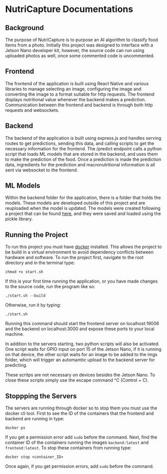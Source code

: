 # NutriCapture Documentations
## Background
The purpose of NutriCapture is to purpose an AI algorithm to classify food items from a photo. Initially this project was designed to interface with a Jetson Nano developer kit, however, the source code can run using uploaded photos as well, once some commented code is uncommented.

## Frontend
The frontend of the application is built using React Native and various libraries to manage selecting an image, configuring the image and converting the image to a format suitable for http requests. The frontend displays nutritional value whenever the backend makes a prediction. Communication between the frontend and backend is through both http requests and websockets.

## Backend
The backend of the application is built using express.js and handles serving routes to get predictions, sending this data, and calling scripts to get the necessary information for the frontend. The /predict endpoint calls a python script that loads ML models that are stored in the backend, and uses them to make the prediction of the food. Once a prediction is made the prediction data, ingredients for the prediction and macronutritional information is all sent via websocket to the frontend.

## ML Models
Within the backend folder for the application, there is a folder that holds the models. These models are developed outside of this project and are reuploaded when the model is updated. The models were created following a project that can be found [here](https://github.com/ifueko/sklearn-basics/blob/main/Sci_Kit_Learn_for_Image_Classification.ipynb), and they were saved and loaded using the pickle library.


## Running the Project
To run this project you must have [docker](https://www.docker.com/) installed. This allows the project to be build in a virtual environment to avoid dependency conflicts between hardware and software.
To run the project first, navigate to the root directory and in the terminal type:
```
chmod +x start.sh
```
If this is your first time running the application, or you have made changes to the source code, run the program like so:
```
./start.sh --build
```
Otherwise, run it by typing:
```
./start.sh
```

Running this command should start the frontend server on localhost:19006 and the backend on localhost:3000 and expose these ports to your local machine.

In addition to the servers starting, two python scripts will also be activated. One script waits for GPIO input on port 15 of the Jetson Nano, if it is running on that device, the other script waits for an image to be added to the imgs folder, which will trigger an automamtic upload to the backend server for predicting.

These scritps are not necessary on devices besides the Jetson Nano. To close these scripts simply use the escape command ^C (Control + C).

## Stoppping the Servers
The servers are running through docker so to stop them you must use the docker cli tool. First to see the ID of the containers that the frontend and backend are running in type:
```
docker ps
```
If you get a permission error add `sudo` before the command.
Next, find the container ID of the containers running the images `backend:latest` and `frontend:latest`. To stop these containers from running type:
```
docker stop <container_ID>
```
Once again, if you get permission errors, add `sudo` before the command.